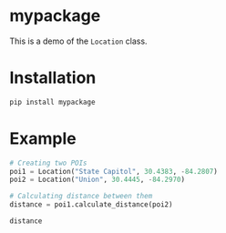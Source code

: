 # mypackage

This is a demo of the `Location` class.

# Installation

```bash
pip install mypackage
```
# Example
```python
# Creating two POIs
poi1 = Location("State Capitol", 30.4383, -84.2807)
poi2 = Location("Union", 30.4445, -84.2970)

# Calculating distance between them
distance = poi1.calculate_distance(poi2)

distance

```

